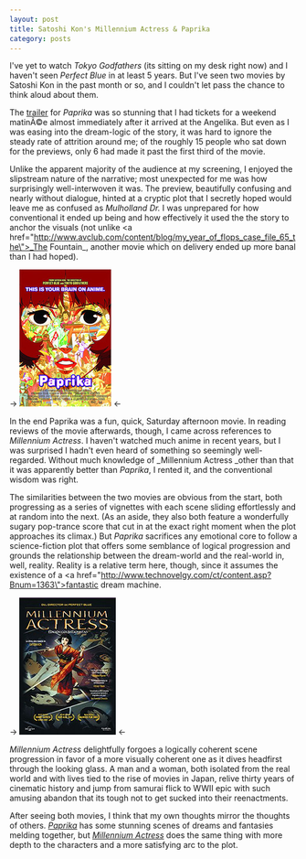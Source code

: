 ```yaml
---
layout: post
title: Satoshi Kon's Millennium Actress & Paprika
category: posts
---
```


I've yet to watch _Tokyo Godfathers_ (its sitting on my desk right now) and I haven't seen _Perfect Blue_ in at least 5 years.  But I've seen two movies by Satoshi Kon in the past month or so, and I couldn't let pass the chance to think aloud about them.

The [trailer](http://www.apple.com/trailers/sony/paprika/trailer) for _Paprika_ was so stunning that I had tickets for a weekend matinÃ©e almost immediately after it arrived at the Angelika.  But even as I was easing into the dream-logic of the story, it was hard to ignore the steady rate of attrition around me; of the roughly 15 people who sat down for the previews, only 6 had made it past the first third of the movie.

Unlike the apparent majority of the audience at my screening, I enjoyed the slipstream nature of the narrative; most unexpected for me was how surprisingly well-interwoven it was.  The preview, beautifully confusing and nearly without dialogue, hinted at a cryptic plot that I secretly hoped would leave me as confused as _Mulholland Dr._  I was unprepared for how conventional it ended up being and how effectively it used the the story to anchor the visuals (not unlike <a href=\"http://www.avclub.com/content/blog/my_year_of_flops_case_file_65_the\">_The Fountain_</a>, another movie which on delivery ended up more banal than I had hoped).

-> ![Paprika Movie Poster](/images/paprika.jpg) <-

In the end Paprika was a fun, quick, Saturday afternoon movie.  In reading reviews of the movie afterwards, though, I came across references to _Millennium Actress_.  I haven't watched much anime in recent years, but I was surprised I hadn't even heard of something so seemingly well-regarded.  Without much knowledge of _Millennium Actress _other than that it was apparently better than _Paprika_, I rented it, and the conventional wisdom was right.

The similarities between the two movies are obvious from the start, both progressing as a series of vignettes with each scene sliding effortlessly and at random into the next.  (As an aside, they also both feature a wonderfully sugary pop-trance score that cut in at the exact right moment when the plot approaches its climax.)  But _Paprika_ sacrifices any emotional core to follow a science-fiction plot that offers some semblance of logical progression and grounds the relationship between the dream-world and the real-world in, well, reality.  Reality is a relative term here, though, since it assumes the existence of a <a href=\"http://www.technovelgy.com/ct/content.asp?Bnum=1363\">fantastic dream machine</a>.

-> ![Millennium Actress Move Poster](/images/millenium.jpg) <-

_Millennium Actress_ delightfully forgoes a logically coherent scene progression in favor of a more visually coherent one as it dives headfirst through the looking glass.  A man and a woman, both isolated from the real world and with lives tied to the rise of movies in Japan, relive thirty years of cinematic history and jump from samurai flick to WWII epic with such amusing abandon that its tough not to get sucked into their reenactments.

After seeing both movies, I think that my own thoughts mirror the thoughts of others.  _[Paprika](http://www.sonyclassics.com/paprika)_ has some stunning scenes of dreams and fantasies melding together, but _[Millennium Actress](http://www.millenniumactress-themovie.com)_ does the same thing with more depth to the characters and a more satisfying arc to the plot.